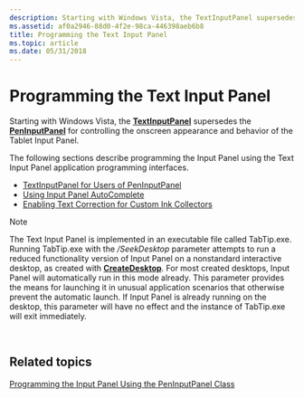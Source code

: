 ```yaml
---
description: Starting with Windows Vista, the TextInputPanel supersedes the PenInputPanel for controlling the onscreen appearance and behavior of the Tablet Input Panel.The following sections describe programming the Input Panel using the Text Input Panel application programming interfaces.TextInputPanel for Users of PenInputPanelUsing Input Panel AutoCompleteEnabling Text Correction for Custom Ink CollectorsNote  The Text Input Panel is implemented in an executable file called TabTip.exe. Running TabTip.exe with the /SeekDesktop parameter attempts to run a reduced functionality version of Input Panel on a nonstandard interactive desktop, as created with CreateDesktop. For most created desktops, Input Panel will automatically run in this mode already. This parameter provides the means for launching it in unusual application scenarios that otherwise prevent the automatic launch. If Input Panel is already running on the desktop, this parameter will have no effect and the instance of TabTip.exe will exit immediately.
ms.assetid: af0a2946-88d0-4f2e-98ca-446398aeb6b8
title: Programming the Text Input Panel
ms.topic: article
ms.date: 05/31/2018
---
```


# Programming the Text Input Panel

Starting with Windows Vista, the [**TextInputPanel**](/windows/desktop/api/peninputpanel/nn-peninputpanel-itextinputpanel) supersedes the [**PenInputPanel**](peninputpanel-class.md) for controlling the onscreen appearance and behavior of the Tablet Input Panel.

The following sections describe programming the Input Panel using the Text Input Panel application programming interfaces.

-   [TextInputPanel for Users of PenInputPanel](textinputpanel-for-users-of-peninputpanel.md)
-   [Using Input Panel AutoComplete](using-input-panel-autocomplete.md)
-   [Enabling Text Correction for Custom Ink Collectors](enabling-text-correction-for-custom-ink-collectors.md)

> [!Note]  
> The Text Input Panel is implemented in an executable file called TabTip.exe. Running TabTip.exe with the */SeekDesktop* parameter attempts to run a reduced functionality version of Input Panel on a nonstandard interactive desktop, as created with [**CreateDesktop**](/windows/win32/api/winuser/nf-winuser-createdesktopa). For most created desktops, Input Panel will automatically run in this mode already. This parameter provides the means for launching it in unusual application scenarios that otherwise prevent the automatic launch. If Input Panel is already running on the desktop, this parameter will have no effect and the instance of TabTip.exe will exit immediately.

 

## Related topics

<dl> <dt>

[Programming the Input Panel Using the PenInputPanel Class](programming-the-input-panel-using-the-peninputpanel-class.md)
</dt> </dl>

 

 
